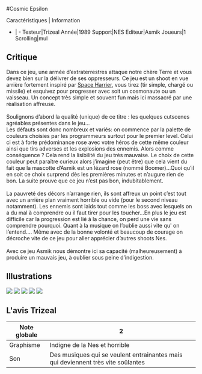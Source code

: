 #Cosmic Epsilon

Caractéristiques | Information
- | -
Testeur|Trizeal
Année|1989
Support|NES
Editeur|Asmik
Joueurs|1
Scrolling|mul

## Critique
Dans ce jeu, une armée d’extraterrestres attaque notre chère Terre et vous devez bien sur la délivrer de ses oppresseurs. Ce jeu est un shoot en vue arrière fortement inspiré par <a href="index.php?page=fiche&id=225">Space Harrier</a>, vous tirez (tir simple, chargé ou missile) et esquivez pour progresser avec soit un cosmonaute ou un vaisseau. Un concept très simple et souvent fun mais ici massacré par une réalisation affreuse.<br/><br/>Soulignons d’abord la qualité (unique) de ce titre : les quelques cutscenes agréables présentes dans le jeu...<br/>Les défauts sont donc nombreux et variés: on commence par la palette de couleurs choisies par les programmeurs surtout pour le premier level. Celui ci est à forte prédominance rose avec votre héros de cette même couleur ainsi que tirs adverses et les explosions des ennemis. Alors comme conséquence ?  Cela rend la lisibilité du jeu très mauvaise. Le choix de cette couleur peut paraître curieux alors j’imagine (peut être) que cela vient du fait que la mascotte d’Asmik est un lézard rose (nommé Boomer)…Quoi qu’il en soit ce choix surprend dès les premières minutes et n’augure rien de bon. La suite prouve que ce jeu n’est pas bon, indubitablement.<br/><br/>La pauvreté des décors n’arrange rien, ils sont affreux un point c’est tout avec un arrière plan vraiment horrible ou vide (pour le second niveau notamment). Les ennemis sont laids tout comme les boss avec lesquels on a du mal à comprendre ou il faut tirer pour les toucher…En plus le jeu est difficile car la progression est lié à la chance, on perd une vie sans comprendre pourquoi. Quant à la musique on l’oublie aussi vite qu' on l’entend…. Même avec de la bonne volonté et beaucoup de courage on décroche vite de ce jeu pour aller apprécier d’autres shoots Nes.<br/><br/>Avec ce jeu Asmik nous démontre ici sa capacité (malheureusement) à produire un mauvais jeu, à oublier sous peine d’indigestion.<br/>

## Illustrations
![](http://www.shmup.com/images/thumbs/img_fiche_1_1183.png)
![](http://www.shmup.com/images/thumbs/img_fiche_2_1183.png)
![](http://www.shmup.com/images/thumbs/img_fiche_3_1183.png)
![](http://www.shmup.com/images/thumbs/)
![](http://www.shmup.com/images/thumbs/)

## L'avis Trizeal
Note globale|2
-|-
Graphisme|Indigne de la Nes et horrible 
Son|Des musiques qui se veulent entrainantes mais qui deviennent très vite soûlantes 
